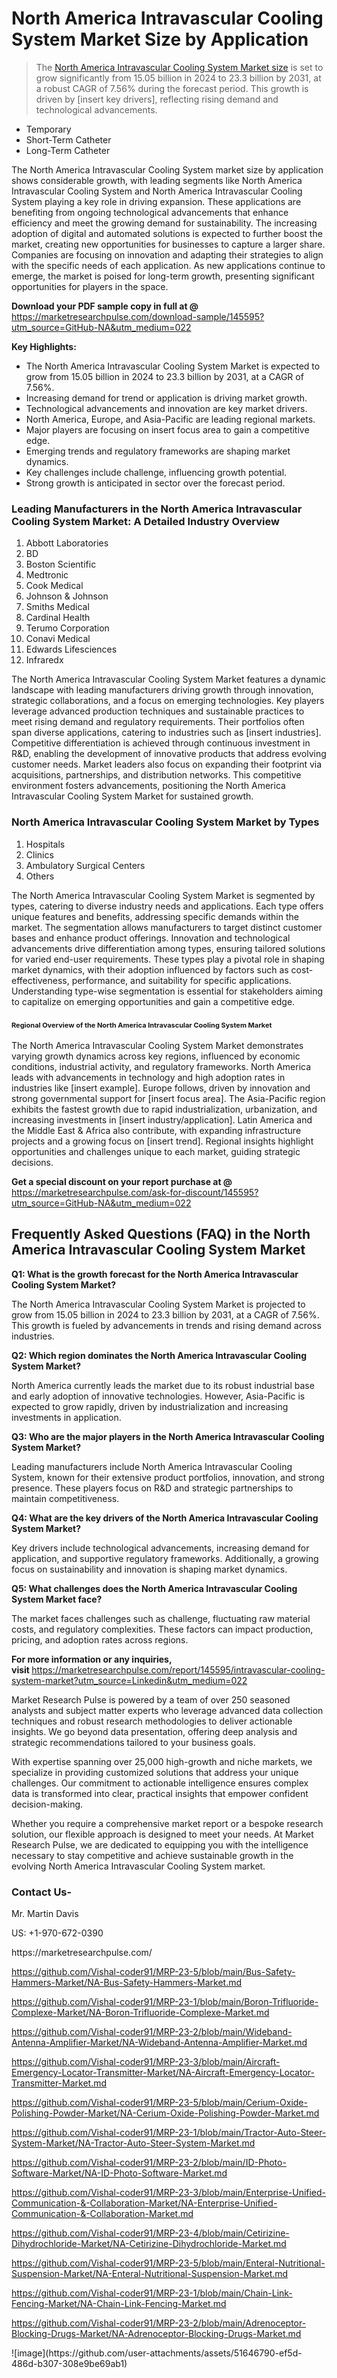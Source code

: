 <h1>North America Intravascular Cooling System Market&nbsp;Size by Application</h1><blockquote><p>The <a href="https://marketresearchpulse.com/download-sample/145595?utm_source=GitHub-NA&amp;utm_medium=022">North America Intravascular Cooling System Market size</a> is set to grow significantly from 15.05 billion in 2024 to 23.3 billion by 2031, at a robust CAGR of 7.56% during the forecast period. This growth is driven by [insert key drivers], reflecting rising demand and technological advancements.</p></blockquote><ul><li>Temporary <li> Short-Term Catheter <li> Long-Term Catheter</li></ul><p>The North America Intravascular Cooling System market size by application shows considerable growth, with leading segments like North America Intravascular Cooling System and North America Intravascular Cooling System playing a key role in driving expansion. These applications are benefiting from ongoing technological advancements that enhance efficiency and meet the growing demand for sustainability. The increasing adoption of digital and automated solutions is expected to further boost the market, creating new opportunities for businesses to capture a larger share. Companies are focusing on innovation and adapting their strategies to align with the specific needs of each application. As new applications continue to emerge, the market is poised for long-term growth, presenting significant opportunities for players in the space.</p><p><strong>Download your PDF sample copy in full at @ </strong><a href="https://marketresearchpulse.com/download-sample/145595?utm_source=GitHub-NA&amp;utm_medium=022">https://marketresearchpulse.com/download-sample/145595?utm_source=GitHub-NA&amp;utm_medium=022</a></p><p><strong>Key Highlights: </strong></p><ul><li>The North America Intravascular Cooling System Market is expected to grow from 15.05 billion in 2024 to 23.3 billion by 2031, at a CAGR of 7.56%.</li><li>Increasing demand for trend or application is driving market growth.</li><li>Technological advancements and innovation are key market drivers.</li><li>North America, Europe, and Asia-Pacific are leading regional markets.</li><li>Major players are focusing on insert focus area to gain a competitive edge.</li><li>Emerging trends and regulatory frameworks are shaping market dynamics.</li><li>Key challenges include challenge, influencing growth potential.</li><li>Strong growth is anticipated in sector over the forecast period.</li></ul><h3>Leading Manufacturers in the North America Intravascular Cooling System Market: A Detailed Industry Overview</h3><ol><li>Abbott Laboratories</li><li>BD</li><li>Boston Scientific</li><li>Medtronic</li><li>Cook Medical</li><li>Johnson & Johnson</li><li>Smiths Medical</li><li>Cardinal Health</li><li>Terumo Corporation</li><li>Conavi Medical</li><li>Edwards Lifesciences</li><li>Infraredx</li></ol><div class="flex max-w-full flex-col flex-grow"><div class="min-h-8 text-message flex w-full flex-col items-end gap-2 whitespace-normal break-words [.text-message+&amp;]:mt-5" dir="auto" data-message-author-role="assistant" data-message-id="fd8432e4-4910-450d-b182-61b7bfb0a01f" data-message-model-slug="gpt-4o"><div class="flex w-full flex-col gap-1 empty:hidden first:pt-[3px]"><div class="markdown prose w-full break-words dark:prose-invert light"><p>The North America Intravascular Cooling System Market features a dynamic landscape with leading manufacturers driving growth through innovation, strategic collaborations, and a focus on emerging technologies. Key players leverage advanced production techniques and sustainable practices to meet rising demand and regulatory requirements. Their portfolios often span diverse applications, catering to industries such as [insert industries]. Competitive differentiation is achieved through continuous investment in R&amp;D, enabling the development of innovative products that address evolving customer needs. Market leaders also focus on expanding their footprint via acquisitions, partnerships, and distribution networks. This competitive environment fosters advancements, positioning the North America Intravascular Cooling System Market for sustained growth.</p></div></div></div></div><h3>North America Intravascular Cooling System Market by Types</h3><ol><li>Hospitals <li> Clinics <li> Ambulatory Surgical Centers <li> Others</li></ol><div class="flex max-w-full flex-col flex-grow"><div class="min-h-8 text-message flex w-full flex-col items-end gap-2 whitespace-normal break-words [.text-message+&amp;]:mt-5" dir="auto" data-message-author-role="assistant" data-message-id="084470be-0bb7-4664-bddf-5156b4f41249" data-message-model-slug="gpt-4o-mini"><div class="flex w-full flex-col gap-1 empty:hidden first:pt-[3px]"><div class="markdown prose w-full break-words dark:prose-invert light"><p>The North America Intravascular Cooling System Market is segmented by types, catering to diverse industry needs and applications. Each type offers unique features and benefits, addressing specific demands within the market. The segmentation allows manufacturers to target distinct customer bases and enhance product offerings. Innovation and technological advancements drive differentiation among types, ensuring tailored solutions for varied end-user requirements. These types play a pivotal role in shaping market dynamics, with their adoption influenced by factors such as cost-effectiveness, performance, and suitability for specific applications. Understanding type-wise segmentation is essential for stakeholders aiming to capitalize on emerging opportunities and gain a competitive edge.</p></div></div></div></div><h3><span style="font-size: 11px;">Regional Overview of the North America Intravascular Cooling System Market</span></h3><div class="flex max-w-full flex-col flex-grow"><div class="min-h-8 text-message flex w-full flex-col items-end gap-2 whitespace-normal break-words [.text-message+&amp;]:mt-5" dir="auto" data-message-author-role="assistant" data-message-id="e9038762-ce64-4e30-91c9-9bd413514231" data-message-model-slug="gpt-4o-mini"><div class="flex w-full flex-col gap-1 empty:hidden first:pt-[3px]"><div class="markdown prose w-full break-words dark:prose-invert light"><p>The North America Intravascular Cooling System Market demonstrates varying growth dynamics across key regions, influenced by economic conditions, industrial activity, and regulatory frameworks. North America leads with advancements in technology and high adoption rates in industries like [insert example]. Europe follows, driven by innovation and strong governmental support for [insert focus area]. The Asia-Pacific region exhibits the fastest growth due to rapid industrialization, urbanization, and increasing investments in [insert industry/application]. Latin America and the Middle East &amp; Africa also contribute, with expanding infrastructure projects and a growing focus on [insert trend]. Regional insights highlight opportunities and challenges unique to each market, guiding strategic decisions.</p></div></div></div></div><p><strong>Get a special discount on your report purchase at @ </strong><a href="https://marketresearchpulse.com/ask-for-discount/145595?utm_source=GitHub-NA&amp;utm_medium=022">https://marketresearchpulse.com/ask-for-discount/145595?utm_source=GitHub-NA&amp;utm_medium=022</a></p><h2>Frequently Asked Questions (FAQ) in the North America Intravascular Cooling System Market</h2><p><strong>Q1: What is the growth forecast for the North America Intravascular Cooling System Market?</strong></p><p>The North America Intravascular Cooling System Market is projected to grow from 15.05 billion in 2024 to 23.3 billion by 2031, at a CAGR of 7.56%. This growth is fueled by advancements in trends and rising demand across industries.</p><p><strong>Q2: Which region dominates the North America Intravascular Cooling System Market?</strong></p><p>North America currently leads the market due to its robust industrial base and early adoption of innovative technologies. However, Asia-Pacific is expected to grow rapidly, driven by industrialization and increasing investments in application.</p><p><strong>Q3: Who are the major players in the North America Intravascular Cooling System Market?</strong></p><p>Leading manufacturers include North America Intravascular Cooling System, known for their extensive product portfolios, innovation, and strong presence. These players focus on R&amp;D and strategic partnerships to maintain competitiveness.</p><p><strong>Q4: What are the key drivers of the North America Intravascular Cooling System Market?</strong></p><p>Key drivers include technological advancements, increasing demand for application, and supportive regulatory frameworks. Additionally, a growing focus on sustainability and innovation is shaping market dynamics.</p><p><strong>Q5: What challenges does the North America Intravascular Cooling System Market face?</strong></p><p>The market faces challenges such as challenge, fluctuating raw material costs, and regulatory complexities. These factors can impact production, pricing, and adoption rates across regions.</p><p><strong>For more information or any inquiries, visit&nbsp;</strong><a href="https://marketresearchpulse.com/report/145595/intravascular-cooling-system-market?utm_source=Linkedin&utm_medium=022">https://marketresearchpulse.com/report/145595/intravascular-cooling-system-market?utm_source=Linkedin&utm_medium=022</a></p><p>Market Research Pulse is powered by a team of over 250 seasoned analysts and subject matter experts who leverage advanced data collection techniques and robust research methodologies to deliver actionable insights. We go beyond data presentation, offering deep analysis and strategic recommendations tailored to your business goals.</p><p>With expertise spanning over 25,000 high-growth and niche markets, we specialize in providing customized solutions that address your unique challenges. Our commitment to actionable intelligence ensures complex data is transformed into clear, practical insights that empower confident decision-making.</p><p>Whether you require a comprehensive market report or a bespoke research solution, our flexible approach is designed to meet your needs. At Market Research Pulse, we are dedicated to equipping you with the intelligence necessary to stay competitive and achieve sustainable growth in the evolving North America Intravascular Cooling System market.</p><h3><strong>Contact Us-</strong></h3><p>Mr. Martin Davis</p><p>US: +1-970-672-0390</p><p>https://marketresearchpulse.com/</p><p><a href="https://github.com/Vishal-coder91/MRP-23-5/blob/main/Bus-Safety-Hammers-Market/NA-Bus-Safety-Hammers-Market.md">https://github.com/Vishal-coder91/MRP-23-5/blob/main/Bus-Safety-Hammers-Market/NA-Bus-Safety-Hammers-Market.md</a></p><p><a href="https://github.com/Vishal-coder91/MRP-23-1/blob/main/Boron-Trifluoride-Complexe-Market/NA-Boron-Trifluoride-Complexe-Market.md">https://github.com/Vishal-coder91/MRP-23-1/blob/main/Boron-Trifluoride-Complexe-Market/NA-Boron-Trifluoride-Complexe-Market.md</a></p><p><a href="https://github.com/Vishal-coder91/MRP-23-2/blob/main/Wideband-Antenna-Amplifier-Market/NA-Wideband-Antenna-Amplifier-Market.md">https://github.com/Vishal-coder91/MRP-23-2/blob/main/Wideband-Antenna-Amplifier-Market/NA-Wideband-Antenna-Amplifier-Market.md</a></p><p><a href="https://github.com/Vishal-coder91/MRP-23-3/blob/main/Aircraft-Emergency-Locator-Transmitter-Market/NA-Aircraft-Emergency-Locator-Transmitter-Market.md">https://github.com/Vishal-coder91/MRP-23-3/blob/main/Aircraft-Emergency-Locator-Transmitter-Market/NA-Aircraft-Emergency-Locator-Transmitter-Market.md</a></p><p><a href="https://github.com/Vishal-coder91/MRP-23-5/blob/main/Cerium-Oxide-Polishing-Powder-Market/NA-Cerium-Oxide-Polishing-Powder-Market.md">https://github.com/Vishal-coder91/MRP-23-5/blob/main/Cerium-Oxide-Polishing-Powder-Market/NA-Cerium-Oxide-Polishing-Powder-Market.md</a></p><p><a href="https://github.com/Vishal-coder91/MRP-23-1/blob/main/Tractor-Auto-Steer-System-Market/NA-Tractor-Auto-Steer-System-Market.md">https://github.com/Vishal-coder91/MRP-23-1/blob/main/Tractor-Auto-Steer-System-Market/NA-Tractor-Auto-Steer-System-Market.md</a></p><p><a href="https://github.com/Vishal-coder91/MRP-23-2/blob/main/ID-Photo-Software-Market/NA-ID-Photo-Software-Market.md">https://github.com/Vishal-coder91/MRP-23-2/blob/main/ID-Photo-Software-Market/NA-ID-Photo-Software-Market.md</a></p><p><a href="https://github.com/Vishal-coder91/MRP-23-3/blob/main/Enterprise-Unified-Communication-&-Collaboration-Market/NA-Enterprise-Unified-Communication-&-Collaboration-Market.md">https://github.com/Vishal-coder91/MRP-23-3/blob/main/Enterprise-Unified-Communication-&-Collaboration-Market/NA-Enterprise-Unified-Communication-&-Collaboration-Market.md</a></p><p><a href="https://github.com/Vishal-coder91/MRP-23-4/blob/main/Cetirizine-Dihydrochloride-Market/NA-Cetirizine-Dihydrochloride-Market.md">https://github.com/Vishal-coder91/MRP-23-4/blob/main/Cetirizine-Dihydrochloride-Market/NA-Cetirizine-Dihydrochloride-Market.md</a></p><p><a href="https://github.com/Vishal-coder91/MRP-23-5/blob/main/Enteral-Nutritional-Suspension-Market/NA-Enteral-Nutritional-Suspension-Market.md">https://github.com/Vishal-coder91/MRP-23-5/blob/main/Enteral-Nutritional-Suspension-Market/NA-Enteral-Nutritional-Suspension-Market.md</a></p><p><a href="https://github.com/Vishal-coder91/MRP-23-1/blob/main/Chain-Link-Fencing-Market/NA-Chain-Link-Fencing-Market.md">https://github.com/Vishal-coder91/MRP-23-1/blob/main/Chain-Link-Fencing-Market/NA-Chain-Link-Fencing-Market.md</a></p><p><a href="https://github.com/Vishal-coder91/MRP-23-2/blob/main/Adrenoceptor-Blocking-Drugs-Market/NA-Adrenoceptor-Blocking-Drugs-Market.md">https://github.com/Vishal-coder91/MRP-23-2/blob/main/Adrenoceptor-Blocking-Drugs-Market/NA-Adrenoceptor-Blocking-Drugs-Market.md</a></p>
![image](https://github.com/user-attachments/assets/51646790-ef5d-486d-b307-308e9be69ab1)
